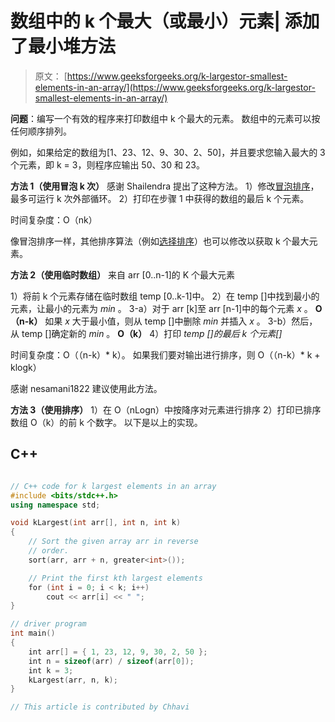 # 数组中的 k 个最大（或最小）元素| 添加了最小堆方法

> 原文： [https://www.geeksforgeeks.org/k-largestor-smallest-elements-in-an-array/](https://www.geeksforgeeks.org/k-largestor-smallest-elements-in-an-array/)

**问题**：编写一个有效的程序来打印数组中 k 个最大的元素。 数组中的元素可以按任何顺序排列。

例如，如果给定的数组为[1、23、12、9、30、2、50]，并且要求您输入最大的 3 个元素，即 k = 3，则程序应输出 50、30 和 23。



 **方法 1（使用冒泡 k 次）**
感谢 Shailendra 提出了这种方法。
1）修改[冒泡排序](https://www.geeksforgeeks.org/bubble-sort/)，最多可运行 k 次外部循环。
2）打印在步骤 1 中获得的数组的最后 k 个元素。

时间复杂度：O（nk）

像冒泡排序一样，其他排序算法（例如[选择排序](http://en.wikipedia.org/wiki/Selection_sort)）也可以修改以获取 k 个最大元素。

**方法 2（使用临时数组）**
来自 arr [0..n-1]的 K 个最大元素

1）将前 k 个元素存储在临时数组 temp [0..k-1]中。
2）在 temp []中找到最小的元素，让最小的元素为 *min* 。
3-a）对于 arr [k]至 arr [n-1]中的每个元素 *x* 。 **O（n-k）**
如果 *x* 大于最小值，则从 temp []中删除 *min* 并插入 *x* 。
3-b）然后，从 temp []确定新的 *min* 。 **O（k）**
4）打印 *temp []的最后 k 个元素[]*

时间复杂度：O（（n-k）* k）。 如果我们要对输出进行排序，则 O（（n-k）* k + klogk）

感谢 nesamani1822 建议使用此方法。

**方法 3（使用排序）**
1）在 O（nLogn）中按降序对元素进行排序
2）打印已排序数组 O（k）的前 k 个数字。
以下是以上的实现。

## C++ 

```cpp

// C++ code for k largest elements in an array 
#include <bits/stdc++.h> 
using namespace std; 

void kLargest(int arr[], int n, int k) 
{ 
    // Sort the given array arr in reverse 
    // order. 
    sort(arr, arr + n, greater<int>()); 

    // Print the first kth largest elements 
    for (int i = 0; i < k; i++) 
        cout << arr[i] << " "; 
} 

// driver program 
int main() 
{ 
    int arr[] = { 1, 23, 12, 9, 30, 2, 50 }; 
    int n = sizeof(arr) / sizeof(arr[0]); 
    int k = 3; 
    kLargest(arr, n, k); 
} 

// This article is contributed by Chhavi 

```